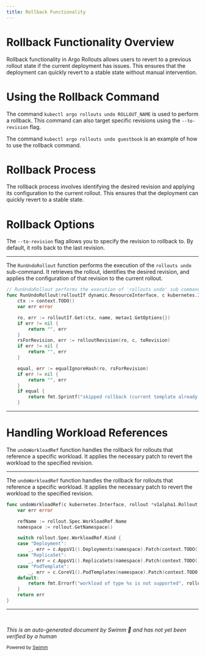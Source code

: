 ```yaml
---
title: Rollback Functionality
---
```

# Rollback Functionality Overview

Rollback functionality in Argo Rollouts allows users to revert to a previous rollout state if the current deployment has issues. This ensures that the deployment can quickly revert to a stable state without manual intervention.

# Using the Rollback Command

The command <SwmToken path="pkg/kubectl-argo-rollouts/cmd/undo/undo.go" pos="19:14:14" line-data="	&quot;github.com/argoproj/argo-rollouts/pkg/kubectl-argo-rollouts/options&quot;">`kubectl`</SwmToken>` `<SwmToken path="pkg/kubectl-argo-rollouts/cmd/undo/undo.go" pos="18:8:8" line-data="	&quot;github.com/argoproj/argo-rollouts/pkg/apis/rollouts/v1alpha1&quot;">`argo`</SwmToken>` `<SwmToken path="pkg/kubectl-argo-rollouts/cmd/undo/undo.go" pos="70:13:13" line-data="// RunUndoRollout performs the execution of &#39;rollouts undo&#39; sub command">`rollouts`</SwmToken>` `<SwmToken path="pkg/kubectl-argo-rollouts/cmd/undo/undo.go" pos="70:15:15" line-data="// RunUndoRollout performs the execution of &#39;rollouts undo&#39; sub command">`undo`</SwmToken>` `<SwmToken path="pkg/kubectl-argo-rollouts/cmd/undo/undo.go" pos="45:7:7" line-data="		Use:          &quot;undo ROLLOUT_NAME&quot;,">`ROLLOUT_NAME`</SwmToken> is used to perform a rollback. This command can also target specific revisions using the <SwmToken path="pkg/kubectl-argo-rollouts/cmd/undo/undo.go" pos="36:11:14" line-data="	%[1]s undo guestbook --to-revision=3`">`--to-revision`</SwmToken> flag.

The command <SwmToken path="pkg/kubectl-argo-rollouts/cmd/undo/undo.go" pos="19:14:14" line-data="	&quot;github.com/argoproj/argo-rollouts/pkg/kubectl-argo-rollouts/options&quot;">`kubectl`</SwmToken>` `<SwmToken path="pkg/kubectl-argo-rollouts/cmd/undo/undo.go" pos="18:8:8" line-data="	&quot;github.com/argoproj/argo-rollouts/pkg/apis/rollouts/v1alpha1&quot;">`argo`</SwmToken>` `<SwmToken path="pkg/kubectl-argo-rollouts/cmd/undo/undo.go" pos="70:13:13" line-data="// RunUndoRollout performs the execution of &#39;rollouts undo&#39; sub command">`rollouts`</SwmToken>` `<SwmToken path="pkg/kubectl-argo-rollouts/cmd/undo/undo.go" pos="70:15:15" line-data="// RunUndoRollout performs the execution of &#39;rollouts undo&#39; sub command">`undo`</SwmToken>` `<SwmToken path="pkg/kubectl-argo-rollouts/cmd/undo/undo.go" pos="33:9:9" line-data="	%[1]s undo guestbook">`guestbook`</SwmToken> is an example of how to use the rollback command.

# Rollback Process

The rollback process involves identifying the desired revision and applying its configuration to the current rollout. This ensures that the deployment can quickly revert to a stable state.

# Rollback Options

The <SwmToken path="pkg/kubectl-argo-rollouts/cmd/undo/undo.go" pos="36:11:14" line-data="	%[1]s undo guestbook --to-revision=3`">`--to-revision`</SwmToken> flag allows you to specify the revision to rollback to. By default, it rolls back to the last revision.

<SwmSnippet path="/pkg/kubectl-argo-rollouts/cmd/undo/undo.go" line="70">

---

The <SwmToken path="pkg/kubectl-argo-rollouts/cmd/undo/undo.go" pos="70:2:2" line-data="// RunUndoRollout performs the execution of &#39;rollouts undo&#39; sub command">`RunUndoRollout`</SwmToken> function performs the execution of the <SwmToken path="pkg/kubectl-argo-rollouts/cmd/undo/undo.go" pos="70:13:15" line-data="// RunUndoRollout performs the execution of &#39;rollouts undo&#39; sub command">`rollouts undo`</SwmToken> sub-command. It retrieves the rollout, identifies the desired revision, and applies the configuration of that revision to the current rollout.

```go
// RunUndoRollout performs the execution of 'rollouts undo' sub command
func RunUndoRollout(rolloutIf dynamic.ResourceInterface, c kubernetes.Interface, name string, toRevision int64) (string, error) {
	ctx := context.TODO()
	var err error

	ro, err := rolloutIf.Get(ctx, name, metav1.GetOptions{})
	if err != nil {
		return "", err
	}
	rsForRevision, err := rolloutRevision(ro, c, toRevision)
	if err != nil {
		return "", err
	}

	equal, err := equalIgnoreHash(ro, rsForRevision)
	if err != nil {
		return "", err
	}
	if equal {
		return fmt.Sprintf("skipped rollback (current template already matches revision %d)", toRevision), nil
	}
```

---

</SwmSnippet>

# Handling Workload References

The <SwmToken path="pkg/kubectl-argo-rollouts/cmd/undo/undo.go" pos="117:2:2" line-data="func undoWorkloadRef(c kubernetes.Interface, rollout *v1alpha1.Rollout, patchType types.PatchType, patch []byte) error {">`undoWorkloadRef`</SwmToken> function handles the rollback for rollouts that reference a specific workload. It applies the necessary patch to revert the workload to the specified revision.

<SwmSnippet path="/pkg/kubectl-argo-rollouts/cmd/undo/undo.go" line="117">

---

The <SwmToken path="pkg/kubectl-argo-rollouts/cmd/undo/undo.go" pos="117:2:2" line-data="func undoWorkloadRef(c kubernetes.Interface, rollout *v1alpha1.Rollout, patchType types.PatchType, patch []byte) error {">`undoWorkloadRef`</SwmToken> function handles the rollback for rollouts that reference a specific workload. It applies the necessary patch to revert the workload to the specified revision.

```go
func undoWorkloadRef(c kubernetes.Interface, rollout *v1alpha1.Rollout, patchType types.PatchType, patch []byte) error {
	var err error

	refName := rollout.Spec.WorkloadRef.Name
	namespace := rollout.GetNamespace()

	switch rollout.Spec.WorkloadRef.Kind {
	case "Deployment":
		_, err = c.AppsV1().Deployments(namespace).Patch(context.TODO(), refName, patchType, patch, metav1.PatchOptions{})
	case "ReplicaSet":
		_, err = c.AppsV1().ReplicaSets(namespace).Patch(context.TODO(), refName, patchType, patch, metav1.PatchOptions{})
	case "PodTemplate":
		_, err = c.CoreV1().PodTemplates(namespace).Patch(context.TODO(), refName, patchType, patch, metav1.PatchOptions{})
	default:
		return fmt.Errorf("workload of type %s is not supported", rollout.Spec.WorkloadRef.Kind)
	}
	return err
}
```

---

</SwmSnippet>

&nbsp;

*This is an auto-generated document by Swimm 🌊 and has not yet been verified by a human*

<SwmMeta version="3.0.0" repo-id="Z2l0aHViJTNBJTNBaW50dWl0LWFyZ28tcm9sbG91dHMtZGVtbyUzQSUzQVN3aW1tLURlbW8=" repo-name="intuit-argo-rollouts-demo"><sup>Powered by [Swimm](/)</sup></SwmMeta>
